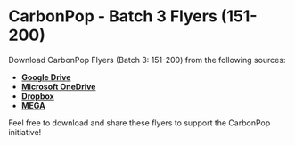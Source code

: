# CarbonPop - Batch 3 Flyers (151-200)

Download CarbonPop Flyers (Batch 3: 151-200) from the following sources:

- **[Google Drive](hhttps://drive.google.com/drive/folders/10dTyg8qtzm6OaeUmizUdFVrPiG9Wpx89?usp=sharing)**  
- **[Microsoft OneDrive](https://1drv.ms/f/s!AiR48erO5QSqgfoT8YTJUM3_gFSdOw?e=NTBUN4)**  
- **[Dropbox](https://www.dropbox.com/scl/fo/t7n4isrg70s41vqqc2dux/AJEFkis9KfjPU0djQpaKjlM?rlkey=mxbr4l9ahmm3k564pezbj2ivt&st=w0sh4qkb&dl=0)**  
- **[MEGA](https://mega.nz/folder/aDZyhASC#G7xceLNtZQv5g_Onx5lWFg)**

Feel free to download and share these flyers to support the CarbonPop initiative!
